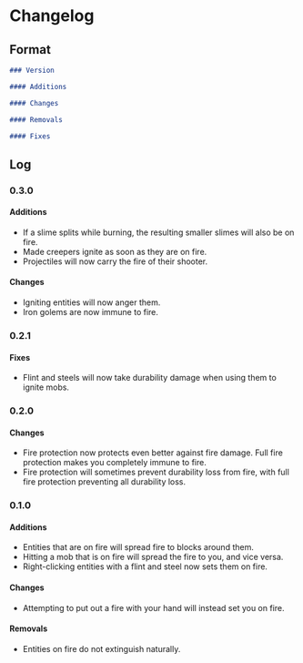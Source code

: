 # Changelog

## Format

```markdown
### Version

#### Additions

#### Changes

#### Removals

#### Fixes
```

## Log

### 0.3.0

#### Additions

- If a slime splits while burning, the resulting smaller slimes will also be on fire.
- Made creepers ignite as soon as they are on fire.
- Projectiles will now carry the fire of their shooter.

#### Changes

- Igniting entities will now anger them.
- Iron golems are now immune to fire.

### 0.2.1

#### Fixes

- Flint and steels will now take durability damage when using them to ignite mobs.

### 0.2.0

#### Changes

- Fire protection now protects even better against fire damage. Full fire protection makes you completely immune to fire.
- Fire protection will sometimes prevent durability loss from fire, with full fire protection preventing all durability loss.

### 0.1.0

#### Additions

- Entities that are on fire will spread fire to blocks around them.
- Hitting a mob that is on fire will spread the fire to you, and vice versa.
- Right-clicking entities with a flint and steel now sets them on fire.

#### Changes

- Attempting to put out a fire with your hand will instead set you on fire.

#### Removals

- Entities on fire do not extinguish naturally.
